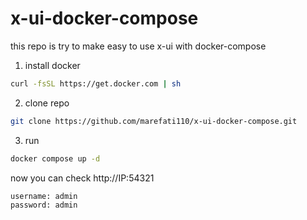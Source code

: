 # x-ui-docker-compose


this repo is try to make easy to use x-ui with docker-compose

1) install docker

```bash
curl -fsSL https://get.docker.com | sh
```

2) clone repo

```bash
git clone https://github.com/marefati110/x-ui-docker-compose.git
``` 

3) run

```bash
docker compose up -d
```

now you can check http://IP:54321

```
username: admin
password: admin
```
